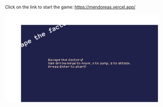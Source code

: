 Click on the link to start the game: https://mendoreas.vercel.app/

![Simple task - simple operation](https://github.com/KorradoInganamorte/Mendoreas/blob/main/libs/screen1.png)
